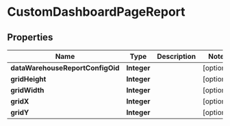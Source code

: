 
# CustomDashboardPageReport

## Properties
Name | Type | Description | Notes
------------ | ------------- | ------------- | -------------
**dataWarehouseReportConfigOid** | **Integer** |  |  [optional]
**gridHeight** | **Integer** |  |  [optional]
**gridWidth** | **Integer** |  |  [optional]
**gridX** | **Integer** |  |  [optional]
**gridY** | **Integer** |  |  [optional]



